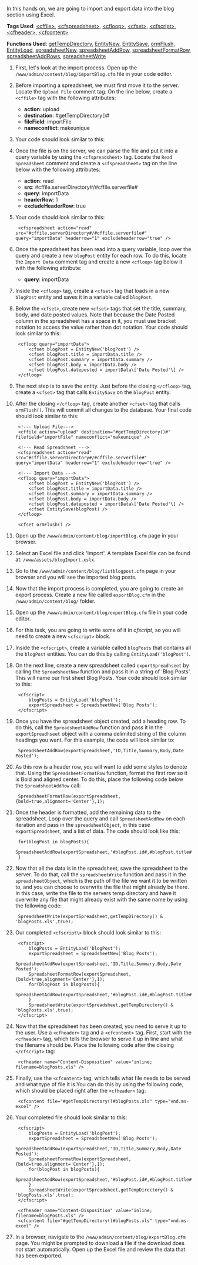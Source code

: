 In this hands on, we are going to import and export data into the blog section using Excel.

**Tags Used**: [\<cffile>](https://helpx.adobe.com/coldfusion/cfml-reference/coldfusion-tags/tags-f/cffile.html), [\<cfspreadsheet>](https://helpx.adobe.com/coldfusion/cfml-reference/coldfusion-tags/tags-r-s/cfspreadsheet.html), [\<cfloop>](https://helpx.adobe.com/coldfusion/cfml-reference/coldfusion-tags/tags-j-l/cfloop.html), [\<cfset>](https://helpx.adobe.com/coldfusion/cfml-reference/coldfusion-tags/tags-r-s/cfset.html), [\<cfscript>](https://helpx.adobe.com/coldfusion/cfml-reference/coldfusion-tags/tags-r-s/cfscript.html), [\<cfheader>](https://helpx.adobe.com/coldfusion/cfml-reference/coldfusion-tags/tags-g-h/cfheader.html), [\<cfcontent>](https://helpx.adobe.com/coldfusion/cfml-reference/coldfusion-tags/tags-c/cfcontent.html)

**Functions Used**: [getTempDirectory](https://helpx.adobe.com/coldfusion/cfml-reference/coldfusion-functions/functions-e-g/gettempdirectory.html), [EntityNew](https://helpx.adobe.com/coldfusion/cfml-reference/coldfusion-functions/functions-e-g/entitynew.html), [EntitySave](https://helpx.adobe.com/coldfusion/cfml-reference/coldfusion-functions/functions-e-g/entitysave.html), [ormFlush](https://helpx.adobe.com/coldfusion/cfml-reference/coldfusion-functions/functions-m-r/ormflush.html), [EntityLoad](https://helpx.adobe.com/coldfusion/cfml-reference/coldfusion-functions/functions-e-g/entityload.html), [spreadsheetNew](https://helpx.adobe.com/coldfusion/cfml-reference/coldfusion-functions/functions-s/spreadsheetnew.html), [spreadsheetAddRow](https://helpx.adobe.com/coldfusion/cfml-reference/coldfusion-functions/functions-s/spreadsheetaddrow.html), [spreadsheetFormatRow](https://helpx.adobe.com/coldfusion/cfml-reference/coldfusion-functions/functions-s/spreadsheetformatrow.html), [spreadsheetAddRows](https://helpx.adobe.com/coldfusion/cfml-reference/coldfusion-functions/functions-s/spreadsheetaddrows.html), [spreadsheetWrite](https://helpx.adobe.com/coldfusion/cfml-reference/coldfusion-functions/functions-s/spreadsheetwrite.html)

1. First, let's look at the import process. Open up the `/www/admin/content/blog/importBlog.cfm` file in your code editor.
1. Before importing a spreadsheet, we must first move it to the server. Locate the `Upload File` comment tag. On the line below, create a `<cffile>` tag with the following attributes:
    * **action**: upload
    * **destination**: #getTempDirectory()#
    * **fileField**: importFile
    * **nameconflict**: makeunique
1. Your code should look similar to this:

    <cffile action="upload" destination="#getTempDirectory()#" filefield="importFile" nameconflict="makeunique" />

1. Once the file is on the server, we can parse the file and put it into a query variable by using the `<cfspreadsheet>` tag. Locate the `Read Spreadsheet` comment and create a `<cfspreadsheet>` tag on the line below with the following attributes:
    * **action**: read
    * **src**: #cffile.serverDirectory#/#cffile.serverfile#
    * **query**: importData
    * **headerRow**: 1
    * **excludeHeaderRow**: true
1. Your code should look similar to this:

        <cfspreadsheet action="read" src="#cffile.serverDirectory#/#cffile.serverfile#" query="importData" headerrow="1" excludeheaderrow="true" />

1. Once the spreadsheet has been read into a query variable, loop over the query and create a new `blogPost` entity for each row. To do this, locate the `Import Data` comment tag and create a new `<cfloop>` tag below it with the following attribute:
    * **query**: importData
1. Inside the `<cfloop>` tag, create a `<cfset>` tag that loads in a new `blogPost` entity and saves it in a variable called `blogPost`.
1. Below the `<cfset>`, create new `<cfset>` tags that set the title, summary, body, and date posted values. Note that because the Date Posted column in the spreadsheet has a space in it, you must use bracket notation to access the value rather than dot notation. Your code should look similar to this:

        <cfloop query="importData">
            <cfset blogPost = EntityNew('blogPost') />
            <cfset blogPost.title = importData.title />
            <cfset blogPost.summary = importData.summary />
            <cfset blogPost.body = importData.body />
            <cfset blogPost.dateposted = importData\['Date Posted'\] />
        </cfloop>

1. The next step is to save the entity. Just before the closing `</cfloop>` tag, create a `<cfset>` tag that calls `EntitySave` on the `blogPost` entity.
1. After the closing `</cfloop>` tag, create another `<cfset>` tag that calls `ormFlush()`. This will commit all changes to the database. Your final code should look similar to this:

        <!--- Upload File--->
        <cffile action="upload" destination="#getTempDirectory()#" filefield="importFile" nameconflict="makeunique" />

        <!--- Read Spreadsheet --->
        <cfspreadsheet action="read" src="#cffile.serverDirectory#/#cffile.serverfile#" query="importData" headerrow="1" excludeheaderrow="true" />

        <!--- Import Data --->
        <cfloop query="importData">
            <cfset blogPost = EntityNew('blogPost') />
            <cfset blogPost.title = importData.title />
            <cfset blogPost.summary = importData.summary />
            <cfset blogPost.body = importData.body />
            <cfset blogPost.dateposted = importData\['Date Posted'\] />
            <cfset EntitySave(blogPost) />
        </cfloop>

        <cfset ormFlush() />

1. Open up the `/www/admin/content/blog/importBlog.cfm` page in your browser.
1. Select an Excel file and click 'Import'. A template Excel file can be found at: `/www/assets/blogImport.xslx`.
1. Go to the `/www/admin/content/blog/listblogpost.cfm` page in your browser and you will see the imported blog posts.
1. Now that the import process is completed, you are going to create an export process. Create a new file called `exportBlog.cfm` in the `/www/admin/content/blog/` folder.
1. Open up the `/www/admin/content/blog/exportBlog.cfm` file in your code editor.
1. For this task, you are going to write some of it in *cfscript*, so you will need to create a new `<cfscript>` block.
1. Inside the `<cfscript>`, create a variable called `blogPosts` that contains all the `blogPost` entities. You can do this by calling `EntityLoad('blogPost')`.
1. On the next line, create a new spreadsheet called `exportSpreadhseet` by calling the `SpreadsheetNew` function and pass it in a string of 'Blog Posts'. This will name our first sheet Blog Posts. Your code should look similar to this:

        <cfscript>
            blogPosts = EntityLoad('blogPost');
            exportSpreadsheet = SpreadsheetNew('Blog Posts');
        </cfscript>

1. Once you have the spreadsheet object created, add a heading row. To do this, call the `SpreadsheetAddRow` function and pass it in the `exportSpreadhseet` object with a comma delimited string of the column headings you want. For this example, the code will look similar to:

        SpreadsheetAddRow(exportSpreadsheet,'ID,Title,Summary,Body,Date Posted');

1. As this row is a header row, you will want to add some styles to denote that. Using the `SpreadsheetFormatRow` function, format the first row so it is Bold and aligned center. To do this, place the following code below the `SpreadsheetAddRow` call:

        SpreadsheetFormatRow(exportSpreadsheet,{bold=true,alignment='Center'},1);

1. Once the header is formatted, add the remaining data to the spreadsheet. Loop over the query and call `SpreadsheetAddRow` on each iteration and pass in the `spreadsheetObject`, in this case `exportSpreadsheet`, and a list of data. The code should look like this:

        for(blogPost in blogPosts){
            SpreadsheetAddRow(exportSpreadsheet,'#blogPost.id#,#blogPost.title#,#blogPost.summary#,#blogPost.body#,#blogPost.datePosted#');
        }

1. Now that all the data is in the spreadsheet, save the spreadsheet to the server. To do that, call the `spreadsheetWrite` function and pass it in the `spreadsheetObject`, which is the path of the file we want it to be written to, and you can choose to overwrite the file that might already be there. In this case, write the file to the servers temp directory and have it overwrite any file that might already exist with the same name by using the following code:

        SpreadsheetWrite(exportSpreadsheet,getTempDirectory() & 'blogPosts.xls',true);

1. Our completed `<cfscript\>` block should look similar to this:

        <cfscript>
            blogPosts = EntityLoad('blogPost');
            exportSpreadsheet = SpreadsheetNew('Blog Posts');
            SpreadsheetAddRow(exportSpreadsheet,'ID,Title,Summary,Body,Date Posted');
            SpreadsheetFormatRow(exportSpreadsheet,{bold=true,alignment='Center'},1);
            for(blogPost in blogPosts){
                SpreadsheetAddRow(exportSpreadsheet,'#blogPost.id#,#blogPost.title#,#blogPost.summary#,#blogPost.body#,#blogPost.datePosted#');
            }
            SpreadsheetWrite(exportSpreadsheet,getTempDirectory() & 'blogPosts.xls',true);
        </cfscript>

1. Now that the spreadsheet has been created, you need to serve it up to the user. Use a `<cfheader>` tag and a `<cfcontent>` tag. First, start with the `<cfheader>` tag, which tells the browser to serve it up in line and what the filename should be. Place the following code after the closing `</cfscript>` tag:

        <cfheader name="Content-Disposition" value="inline; filename=blogPosts.xls" />

1. Finally, use the `<cfcontent>` tag, which tells what file needs to be served and what type of file it is.You can do this by using the following code, which should be placed right after the `<cfheader>` tag:

        <cfcontent file="#getTempDirectory()#blogPosts.xls" type="vnd.ms-excel" />

1. Your completed file should look similar to this:

        <cfscript>
            blogPosts = EntityLoad('blogPost');
            exportSpreadsheet = SpreadsheetNew('Blog Posts');
            SpreadsheetAddRow(exportSpreadsheet,'ID,Title,Summary,Body,Date Posted');
            SpreadsheetFormatRow(exportSpreadsheet,{bold=true,alignment='Center'},1);
            for(blogPost in blogPosts){
                SpreadsheetAddRow(exportSpreadsheet,'#blogPost.id#,#blogPost.title#,#blogPost.summary#,#blogPost.body#,#blogPost.datePosted#');
            }
            SpreadsheetWrite(exportSpreadsheet,getTempDirectory() & 'blogPosts.xls',true);
        </cfscript>

        <cfheader name="Content-Disposition" value="inline; filename=blogPosts.xls" />
        <cfcontent file="#getTempDirectory()#blogPosts.xls" type="vnd.ms-excel" />

1. In a browser, navigate to the `/www/admin/content/blog/exportBlog.cfm` page. You might be prompted to download a file if the download does not start automatically. Open up the Excel file and review the data that has been exported.